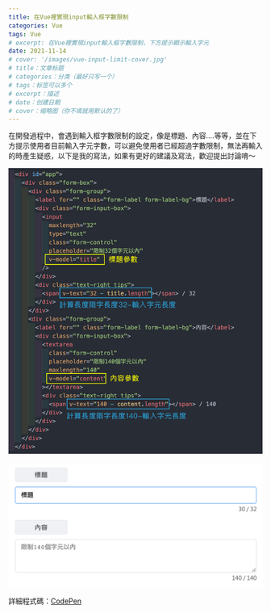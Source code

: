 ```yaml
---
title: 在Vue裡實現input輸入框字數限制
categories: Vue
tags: Vue
# excerpt: 在Vue裡實現input輸入框字數限制，下方提示顯示輸入字元
date: 2021-11-14
# cover: '/images/vue-input-limit-cover.jpg' 
# title：文章标题
# categories：分类（最好只写一个）
# tags：标签可以多个
# excerpt：描述
# date：创建日期
# cover：缩略图（你不填就用默认的了）
---
```


  在開發過程中，會遇到輸入框字數限制的設定，像是標題、內容....等等，並在下方提示使用者目前輸入字元字數，可以避免使用者已經超過字數限制，無法再輸入的時產生疑惑，以下是我的寫法，如果有更好的建議及寫法，歡迎提出討論唷～
  <div style="margin:15px 0">
    <img alt="實現input輸入框字數限制程式碼" src="/images/2021-11-14-vue-input-limit-code.jpg">
  </div>
  <div style="margin:15px 0">
    <img alt="實現input輸入框字數限制預覽圖" src="/images/2021-11-14-vue-input-limit-result.png">
  </div>

  詳細程式碼：<a href="https://codepen.io/sunny0403/pen/QWMZgwR?editors=1010" target="_blank">CodePen</a>

